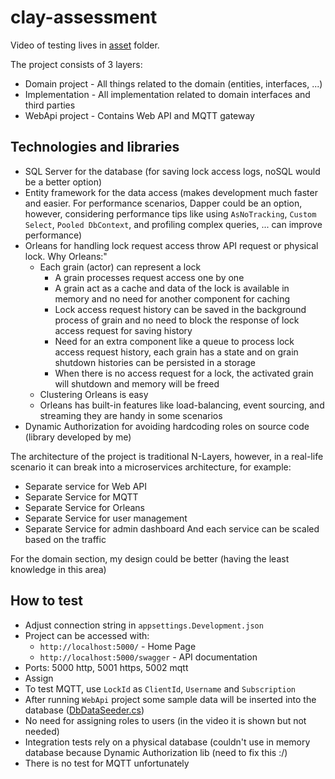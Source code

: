 # clay-assessment

Video of testing lives in [asset](https://github.com/mo-esmp/clay-assessment/tree/main/assets) folder.

The project consists of 3 layers:
- Domain project - All things related to the domain (entities, interfaces, ...)
- Implementation - All implementation related to domain interfaces and third parties
- WebApi project - Contains Web API and MQTT gateway

## Technologies and libraries
- SQL Server for the database (for saving lock access logs, noSQL would be a better option) 
- Entity framework for the data access (makes development much faster and easier. For performance scenarios, Dapper could be an option, however, considering performance tips like using `AsNoTracking`, `Custom Select`, `Pooled DbContext`, and profiling complex queries, ... can improve performance)
- Orleans for handling lock request access throw API request or physical lock. Why Orleans:"
  - Each grain (actor) can represent a lock 
    - A grain processes request access one by one
    - A grain act as a cache and data of the lock is available in memory and no need for another component for caching
    - Lock access request history can be saved in the background process of grain and no need to block the response of lock access request for saving history
    - Need for an extra component like a queue to process lock access request history, each grain has a state and on grain shutdown histories can be persisted in a storage
    - When there is no access request for a lock, the activated grain will shutdown and memory will be freed
  - Clustering Orleans is easy
  - Orleans has built-in features like load-balancing, event sourcing, and streaming they are handy in some scenarios
- Dynamic Authorization for avoiding hardcoding roles on source code (library developed by me)

The architecture of the project is traditional N-Layers, however, in a real-life scenario it can break into a microservices architecture, for example:
- Separate service for Web API
- Separate Service for MQTT
- Separate Service for Orleans
- Separate Service for user management
- Separate Service for admin dashboard
And each service can be scaled based on the traffic

For the domain section, my design could be better (having the least knowledge in this area)

## How to test
- Adjust connection string in `appsettings.Development.json`
- Project can be accessed with:
  - `http://localhost:5000/` - Home Page
  - `http://localhost:5000/swagger` - API documentation
- Ports: 5000 http, 5001 https, 5002 mqtt
- Assign
- To test MQTT, use `LockId` as `ClientId`, `Username` and `Subscription`
- After running `WebApi` project some sample data will be inserted into the database ([DbDataSeeder.cs](https://github.com/mo-esmp/clay-assessment/blob/main/src/SmartLock.Implementation/Data/DbDataSeeder.cs))
- No need for assigning roles to users (in the video it is shown but not needed)
- Integration tests rely on a physical database (couldn't use in memory database because Dynamic Authorization lib (need to fix this :/)
- There is no test for MQTT unfortunately